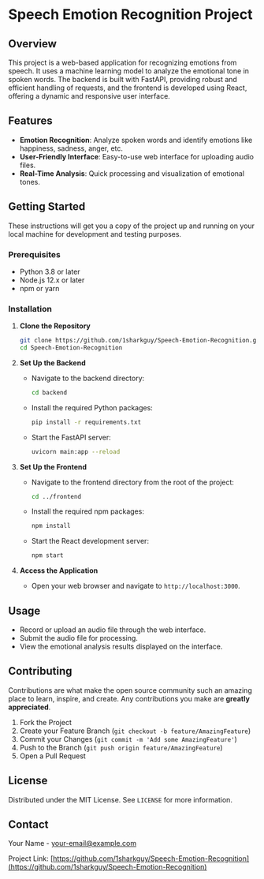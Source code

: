 
# Speech Emotion Recognition Project

## Overview
This project is a web-based application for recognizing emotions from speech. It uses a machine learning model to analyze the emotional tone in spoken words. The backend is built with FastAPI, providing robust and efficient handling of requests, and the frontend is developed using React, offering a dynamic and responsive user interface.

## Features
- **Emotion Recognition**: Analyze spoken words and identify emotions like happiness, sadness, anger, etc.
- **User-Friendly Interface**: Easy-to-use web interface for uploading audio files.
- **Real-Time Analysis**: Quick processing and visualization of emotional tones.

## Getting Started
These instructions will get you a copy of the project up and running on your local machine for development and testing purposes.

### Prerequisites
- Python 3.8 or later
- Node.js 12.x or later
- npm or yarn

### Installation
1. **Clone the Repository**
   ```bash
   git clone https://github.com/1sharkguy/Speech-Emotion-Recognition.git
   cd Speech-Emotion-Recognition
   ```

2. **Set Up the Backend**
   - Navigate to the backend directory:
     ```bash
     cd backend
     ```
   - Install the required Python packages:
     ```bash
     pip install -r requirements.txt
     ```
   - Start the FastAPI server:
     ```bash
     uvicorn main:app --reload
     ```

3. **Set Up the Frontend**
   - Navigate to the frontend directory from the root of the project:
     ```bash
     cd ../frontend
     ```
   - Install the required npm packages:
     ```bash
     npm install
     ```
   - Start the React development server:
     ```bash
     npm start
     ```

4. **Access the Application**
   - Open your web browser and navigate to `http://localhost:3000`.

## Usage
- Record or upload an audio file through the web interface.
- Submit the audio file for processing.
- View the emotional analysis results displayed on the interface.

## Contributing
Contributions are what make the open source community such an amazing place to learn, inspire, and create. Any contributions you make are **greatly appreciated**.

1. Fork the Project
2. Create your Feature Branch (`git checkout -b feature/AmazingFeature`)
3. Commit your Changes (`git commit -m 'Add some AmazingFeature'`)
4. Push to the Branch (`git push origin feature/AmazingFeature`)
5. Open a Pull Request

## License
Distributed under the MIT License. See `LICENSE` for more information.

## Contact
Your Name - [your-email@example.com](mailto:your-email@example.com)

Project Link: [https://github.com/1sharkguy/Speech-Emotion-Recognition](https://github.com/1sharkguy/Speech-Emotion-Recognition)
